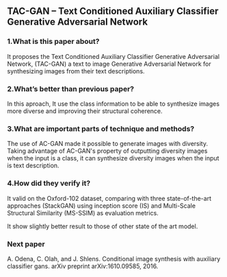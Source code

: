 ## TAC-GAN – Text Conditioned Auxiliary Classifier Generative Adversarial Network

### 1.What is this paper about?

It proposes the Text Conditioned Auxiliary Classifier Generative Adversarial Network, (TAC-GAN) a text to image Generative Adversarial Network for synthesizing images from their text descriptions.

### 2.What’s better than previous paper?

In this aproach, It use the class information to be able to synthesize images more diverse and improving their structural coherence.

### 3.What are important parts of technique and methods?

The use of AC-GAN made it possible to generate images with diversity.
Taking advantage of AC-GAN's property of outputting diversity images when the input is a class, it can synthesize diversity images when the input is text description.

### 4.How did they verify it?

It valid on the Oxford-102 dataset, comparing with three state-of-the-art approaches (StackGAN) using inception score (IS) and  Multi-Scale Structural Similarity (MS-SSIM) as evaluation metrics.

It show slightly better result to those of other state of the art model.



### Next paper
A. Odena, C. Olah, and J. Shlens. Conditional image synthesis with auxiliary classifier gans. arXiv preprint arXiv:1610.09585, 2016.

